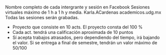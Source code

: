 Nombre completo de cada intergrante y sesión en Facebook
Sesiones virtuales máximo de 1 h a 1 h y media.
Karla.ACardenas academicos.udg.mx
Todas las sesiones serán grabadas.
- Proyecto que consiste en 10 acts. El proyecto consta del 100 %
- Cada act. tendrá una calificación aproximada de 10 puntos
- Sí acepta trabajos atrasados, pero dependiendo del tiempo, irá bajando el valor. Si se entrega a final de semestre, tendrán un valor máximo de 50/100

